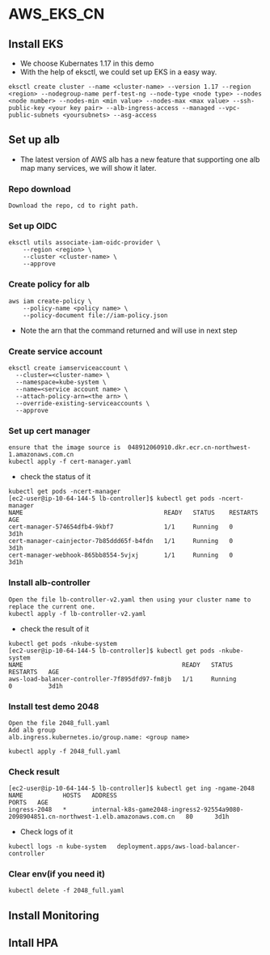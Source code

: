# AWS_EKS_CN
## Install EKS
- We choose Kubernates 1.17 in this demo
- With the help of eksctl, we could set up EKS in a easy way.
```
eksctl create cluster --name <cluster-name> --version 1.17 --region <region> --nodegroup-name perf-test-ng --node-type <node type> --nodes <node number> --nodes-min <min value> --nodes-max <max value> --ssh-public-key <your key pair> --alb-ingress-access --managed --vpc-public-subnets <yoursubnets> --asg-access
```
## Set up alb
- The latest version of AWS alb has a new feature that supporting one alb map many services, we will show it later.
### Repo download
```
Download the repo, cd to right path.
```
### Set up OIDC
```
eksctl utils associate-iam-oidc-provider \
    --region <region> \
    --cluster <cluster-name> \
    --approve
```
### Create policy for alb
```
aws iam create-policy \
    --policy-name <policy name> \
    --policy-document file://iam-policy.json
```
- Note the arn that the command returned and will use in next step
### Create service account
```
eksctl create iamserviceaccount \
  --cluster=<cluster-name> \
  --namespace=kube-system \
  --name=<service account name> \
  --attach-policy-arn=<the arn> \
  --override-existing-serviceaccounts \
  --approve
```
### Set up cert manager
```
ensure that the image source is  048912060910.dkr.ecr.cn-northwest-1.amazonaws.com.cn
kubectl apply -f cert-manager.yaml
```
- check the status of it
```
kubectl get pods -ncert-manager
[ec2-user@ip-10-64-144-5 lb-controller]$ kubectl get pods -ncert-manager
NAME                                       READY   STATUS    RESTARTS   AGE
cert-manager-574654dfb4-9kbf7              1/1     Running   0          3d1h
cert-manager-cainjector-7b85ddd65f-b4fdn   1/1     Running   0          3d1h
cert-manager-webhook-865bb8554-5vjxj       1/1     Running   0          3d1h
```
### Install alb-controller
```
Open the file lb-controller-v2.yaml then using your cluster name to replace the current one.
kubectl apply -f lb-controller-v2.yaml
```
- check the result of it
```
kubectl get pods -nkube-system
[ec2-user@ip-10-64-144-5 lb-controller]$ kubectl get pods -nkube-system
NAME                                            READY   STATUS              RESTARTS   AGE
aws-load-balancer-controller-7f895dfd97-fm8jb   1/1     Running             0          3d1h
```
### Install test demo 2048
```
Open the file 2048_full.yaml
Add alb group
alb.ingress.kubernetes.io/group.name: <group name>

kubectl apply -f 2048_full.yaml
```
### Check result
```
[ec2-user@ip-10-64-144-5 lb-controller]$ kubectl get ing -ngame-2048
NAME           HOSTS   ADDRESS                                                                                    PORTS   AGE
ingress-2048   *       internal-k8s-game2048-ingress2-92554a9080-2098904851.cn-northwest-1.elb.amazonaws.com.cn   80      3d1h
```
- Check logs of it
```
kubectl logs -n kube-system   deployment.apps/aws-load-balancer-controller
```
### Clear env(if you need it)
```
kubectl delete -f 2048_full.yaml
```

## Install Monitoring

## Intall HPA
